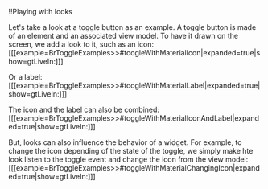 !!Playing with looks 

Let's take a look at a toggle button as an example. A toggle button is made of an element and an associated view model. To have it drawn on the screen, we add a look to it, such as an icon:
[[[example=BrToggleExamples>>#toogleWithMaterialIcon|expanded=true|show=gtLiveIn:]]]

Or a label:
[[[example=BrToggleExamples>>#toogleWithMaterialLabel|expanded=true|show=gtLiveIn:]]]

The icon and the label can also be combined:
[[[example=BrToggleExamples>>#toggleWithMaterialIconAndLabel|expanded=true|show=gtLiveIn:]]]

But, looks can also influence the behavior of a widget. For example, to change the icon depending of the state of the toggle, we simply make hte look listen to the toggle event and change the icon from the view model:
[[[example=BrToggleExamples>>#toggleWithMaterialChangingIcon|expanded=true|show=gtLiveIn:]]]
